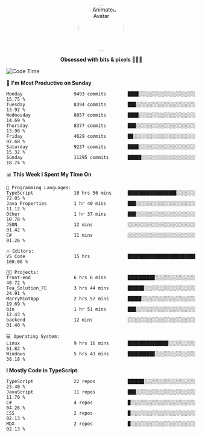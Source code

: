 
<div align="center">
  <img 
    src="https://i.postimg.cc/W1R4TF4j/d6kpuve-c97567cf-518b-4b86-a271-5c89d88d22f7.gif" 
    width="120" 
    height="120" 
    alt="Animated Avatar" 
    style="border-radius: 50%;" 
  />
  
  <strong>Obsessed with bits & pixels 🧑‍💻🎨</strong>
</div>


<!--
### 🛠️ Main Tech Stack

<div align="center">
  <img src="https://cdn.jsdelivr.net/gh/devicons/devicon/icons/javascript/javascript-original.svg" height="25" alt="JavaScript" />
  <img src="https://cdn.jsdelivr.net/gh/devicons/devicon/icons/react/react-original.svg" height="25" alt="React" />
  <img src="https://cdn.jsdelivr.net/gh/devicons/devicon/icons/cplusplus/cplusplus-original.svg" height="25" alt="C++" />
  <img src="https://cdn.jsdelivr.net/gh/devicons/devicon/icons/rust/rust-original.svg" height="25" alt="Rust" />
  <img src="https://cdn.jsdelivr.net/gh/devicons/devicon/icons/java/java-original.svg" height="25" alt="Java" />
  <img src="https://skillicons.dev/icons?i=mysql" height="25" alt="MySQL" />
  <img src="https://skillicons.dev/icons?i=pr" height="25" alt="Premiere Pro" />
</div> -->

<!--START_SECTION:waka-->
![Code Time](http://img.shields.io/badge/Code%20Time-2%2C588%20hrs%2047%20mins-blue)

📅 **I'm Most Productive on Sunday** 

```text
Monday                   9493 commits        ████░░░░░░░░░░░░░░░░░░░░░   15.75 % 
Tuesday                  8394 commits        ███░░░░░░░░░░░░░░░░░░░░░░   13.92 % 
Wednesday                8857 commits        ████░░░░░░░░░░░░░░░░░░░░░   14.69 % 
Thursday                 8377 commits        ███░░░░░░░░░░░░░░░░░░░░░░   13.90 % 
Friday                   4629 commits        ██░░░░░░░░░░░░░░░░░░░░░░░   07.68 % 
Saturday                 9237 commits        ████░░░░░░░░░░░░░░░░░░░░░   15.32 % 
Sunday                   11295 commits       █████░░░░░░░░░░░░░░░░░░░░   18.74 % 
```


📊 **This Week I Spent My Time On** 

```text
💬 Programming Languages: 
TypeScript               10 hrs 56 mins      ██████████████████░░░░░░░   72.85 % 
Java Properties          1 hr 40 mins        ███░░░░░░░░░░░░░░░░░░░░░░   11.12 % 
Other                    1 hr 37 mins        ███░░░░░░░░░░░░░░░░░░░░░░   10.78 % 
JSON                     12 mins             ░░░░░░░░░░░░░░░░░░░░░░░░░   01.42 % 
C#                       11 mins             ░░░░░░░░░░░░░░░░░░░░░░░░░   01.26 % 

🔥 Editors: 
VS Code                  15 hrs              █████████████████████████   100.00 % 

🐱‍💻 Projects: 
front-end                6 hrs 6 mins        ██████████░░░░░░░░░░░░░░░   40.72 % 
Tea_Solution_FE          3 hrs 44 mins       ██████░░░░░░░░░░░░░░░░░░░   24.91 % 
MarryMintApp             2 hrs 57 mins       █████░░░░░░░░░░░░░░░░░░░░   19.69 % 
bin                      1 hr 51 mins        ███░░░░░░░░░░░░░░░░░░░░░░   12.43 % 
backend                  12 mins             ░░░░░░░░░░░░░░░░░░░░░░░░░   01.40 % 

💻 Operating System: 
Linux                    9 hrs 16 mins       ███████████████░░░░░░░░░░   61.82 % 
Windows                  5 hrs 43 mins       ██████████░░░░░░░░░░░░░░░   38.18 % 
```

**I Mostly Code in TypeScript** 

```text
TypeScript               22 repos            ██████░░░░░░░░░░░░░░░░░░░   23.40 % 
JavaScript               11 repos            ███░░░░░░░░░░░░░░░░░░░░░░   11.70 % 
C#                       4 repos             █░░░░░░░░░░░░░░░░░░░░░░░░   04.26 % 
CSS                      2 repos             █░░░░░░░░░░░░░░░░░░░░░░░░   02.13 % 
MDX                      2 repos             █░░░░░░░░░░░░░░░░░░░░░░░░   02.13 % 
```




<!--END_SECTION:waka-->
